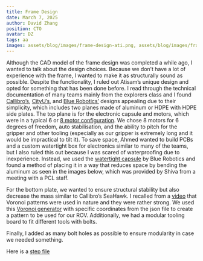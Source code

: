 ```yaml
---
title: Frame Design
date: March 7, 2025
author: David Zhang
position: CTO
avatar: DZ
tags: aa
images: assets/blog/images/frame-design-ati.png, assets/blog/images/frame-design-revised.png, assets/blog/images/frame-design-alubend1.jpeg, assets/blog/images/frame-design-alubend2.jpeg
---
```

Although the CAD model of the frame design was completed a while ago, I wanted to talk about the design choices. Because we don’t have a lot of experience with the frame, I wanted to make it as structurally sound as possible. Despite the functionality, I ruled out Atisam’s unique design and opted for something that has been done before. I read through the technical documentation of many teams mainly from the explorers class and I found [Callibro’s](https://20693798.fs1.hubspotusercontent-na1.net/hubfs/20693798/EX29%20Cabrillo_Robotics_SeaHawk_Technical_Documentation_2024.pdf), [CityU’s](https://20693798.fs1.hubspotusercontent-na1.net/hubfs/20693798/City%20University%20of%20Hong%20Kong_CityU%20Underwater%20Robotics_technical%20documentation_2024.pdf), and [Blue Robotics’](https://bluerobotics.com/store/rov/bluerov2/) designs appealing due to their simplicity, which includes two planes made of aluminum or HDPE with HDPE side plates. The top plane is for the electronic capsule and motors, which were in a typical 6 or [8 motor configuration](https://discuss.bluerobotics.com/t/frame-configuration-advantages-disadvantages/7968). We chose 8 motors for 6 degrees of freedom, auto stabilisation, and the ability to pitch for the gripper and other tooling (especially as our gripper is extremely long and it would be impractical to tilt it). To save space, Ahmed wanted to build PCBs and a custom watertight box for electronics similar to many of the teams, but I also ruled this out because I was scared of waterproofing due to inexperience. Instead, we used the [watertight capsule](https://bluerobotics.com/store/watertight-enclosures/locking-series/wte-locking-tube-r1-vp/) by Blue Robotics and found a method of placing it in a way that reduces space by bending the aluminum as seen in the images below, which was provided by Shiva from a meeting with a PCL staff. 

For the bottom plate, we wanted to ensure structural stability but also decrease the mass similar to Callibro’s SeaHawk. I recalled from a [video](https://www.youtube.com/watch?v=GafRRl5XRPM) that Voronoi patterns were used in nature and they were rather strong. We used this [Voronoi generator](https://websvg.github.io/voronoi/) with specific coordinates from the json file to create a pattern to be used for our ROV. Additionally, we had a modular tooling board to fit different tools with bolts. 

Finally, I added as many bolt holes as possible to ensure modularity in case we needed something. 

Here is a [step file](https://drive.google.com/file/d/12tEkmIG0S9U-ErCGtq6gUw_bw50xtHRc/view?usp=sharing)